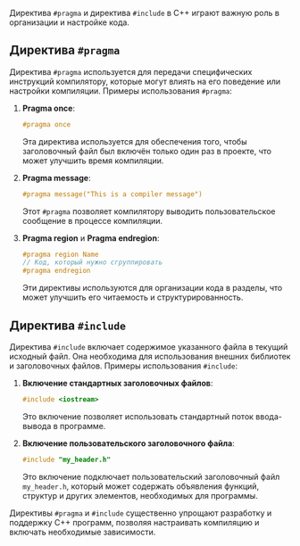 Директива `#pragma` и директива `#include` в C++ играют важную роль в организации и настройке кода.

## Директива `#pragma`

Директива `#pragma` используется для передачи специфических инструкций компилятору, которые могут влиять на его поведение или настройки компиляции. Примеры использования `#pragma`:

1. **Pragma once**:

   ```cpp
   #pragma once
   ```

   Эта директива используется для обеспечения того, чтобы заголовочный файл был включён только один раз в проекте, что может улучшить время компиляции.

2. **Pragma message**:

   ```cpp
   #pragma message("This is a compiler message")
   ```

   Этот `#pragma` позволяет компилятору выводить пользовательское сообщение в процессе компиляции.

3. **Pragma region** и **Pragma endregion**:

   ```cpp
   #pragma region Name
   // Код, который нужно сгруппировать
   #pragma endregion
   ```

   Эти директивы используются для организации кода в разделы, что может улучшить его читаемость и структурированность.

## Директива `#include`

Директива `#include` включает содержимое указанного файла в текущий исходный файл. Она необходима для использования внешних библиотек и заголовочных файлов. Примеры использования `#include`:

1. **Включение стандартных заголовочных файлов**:

   ```cpp
   #include <iostream>
   ```

   Это включение позволяет использовать стандартный поток ввода-вывода в программе.

2. **Включение пользовательского заголовочного файла**:

   ```cpp
   #include "my_header.h"
   ```

   Это включение подключает пользовательский заголовочный файл `my_header.h`, который может содержать объявления функций, структур и других элементов, необходимых для программы.

Директивы `#pragma` и `#include` существенно упрощают разработку и поддержку C++ программ, позволяя настраивать компиляцию и включать необходимые зависимости.
